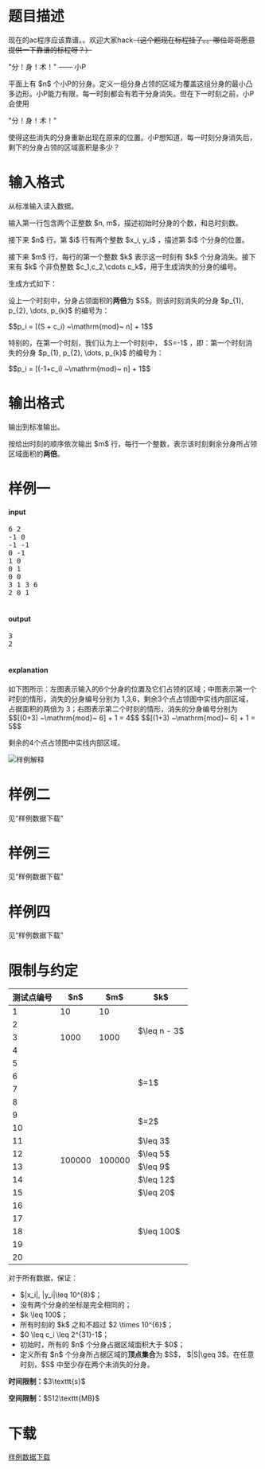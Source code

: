 # 题目描述

<p>现在的ac程序应该靠谱。。欢迎大家hack<del>（这个题现在标程挂了。。哪位哥哥愿意提供一下靠谱的标程呀？）</del></p>
<p>&#34;分！身！术！&#34; —— 小P</p>
<p>平面上有 $n$ 个小P的分身。定义一组分身占领的区域为覆盖这组分身的最小凸多边形。小P能力有限，每一时刻都会有若干分身消失。但在下一时刻之前，小P会使用</p>
<p>&#34;分！身！术！&#34;</p>
<p>使得这些消失的分身重新出现在原来的位置。小P想知道，每一时刻分身消失后，剩下的分身占领的区域面积是多少？</p>

# 输入格式


<p>从标准输入读入数据。</p>
<p>输入第一行包含两个正整数 $n, m$，描述初始时分身的个数，和总时刻数。</p>
<p>接下来 $n$ 行，第 $i$ 行有两个整数 $x_i, y_i$ ，描述第 $i$ 个分身的位置。</p>
<p>接下来 $m$ 行，每行的第一个整数 $k$ 表示这一时刻有 $k$ 个分身消失。接下来有 $k$ 个非负整数 $c_1,c_2,\cdots c_k$，用于生成消失的分身的编号。</p>
<p>生成方式如下：</p>
<p>设上一个时刻中，分身占领面积的<strong>两倍</strong>为 $S$。则该时刻消失的分身 $p_{1}, p_{2}, \dots, p_{k}$ 的编号为：</p>
<p>$$p_i = [(S + c_i) ~\mathrm{mod}~ n] + 1$$</p>
<p>特别的，在第一个时刻，我们认为上一个时刻中， $S=-1$ ，即：第一个时刻消失的分身 $p_{1}, p_{2}, \dots, p_{k}$ 的编号为：</p>
<p>$$p_i = [(-1+c_i) ~\mathrm{mod}~ n] + 1$$</p>

# 输出格式


<p>输出到标准输出。</p>
<p>按给出时刻的顺序依次输出 $m$ 行，每行一个整数，表示该时刻剩余分身所占领区域面积的<strong>两倍</strong>。</p>

# 样例一


<h4>input</h4>
<pre>6 2
-1 0
-1 -1
0 -1
1 0
0 1
0 0
3 1 3 6
2 0 1

</pre>



<h4>output</h4>
<pre>3
2

</pre>

<h4>explanation</h4>
<p>如下图所示：左图表示输入的6个分身的位置及它们占领的区域；中图表示第一个时刻的情形，消失的分身编号分别为 1,3,6，剩余3个点占领图中实线内部区域，占据面积的两倍为 3；右图表示第二个时刻的情形，消失的分身编号分别为 
$$[(0+3) ~\mathrm{mod}~ 6] + 1 = 4$$ 
$$[(1+3) ~\mathrm{mod}~ 6] + 1 = 5$$ </p>
<p>剩余的4个点占领图中实线内部区域。</p>
<p> <img class="img-responsive center-block" src="/source/uoj/319/img/aHR0cDovL2ltZy51b2ouYWMvcHJvYmxlbS8zMTkvZXhhbXBsZS5wbmc=.png" alt="样例解释" align="middle"/></p>

# 样例二


<p>见“样例数据下载”</p>

# 样例三


<p>见“样例数据下载”</p>

# 样例四


<p>见“样例数据下载” </p>

# 限制与约定


<div class="table-responsive">
<table class="table table-bordered table-text-center table-vertical-middle"><thead><tr><th rowspan="1">测试点编号</th><th rowspan="1">$n$</th><th rowspan="1">$m$</th><th rowspan="1">$k$</th></tr></thead><tbody><tr><td rowspan="1">1</td><td rowspan="1">10</td><td rowspan="1">10</td><td rowspan="4">$\leq n - 3$</td></tr><tr><td rowspan="1">2</td><td rowspan="3">1000</td><td rowspan="3">1000</td></tr><tr><td rowspan="1">3</td></tr><tr><td rowspan="1">4</td></tr><tr><td rowspan="1">5</td><td rowspan="16">100000</td><td rowspan="16">100000</td><td rowspan="4">$=1$</td></tr><tr><td rowspan="1">6</td></tr><tr><td rowspan="1">7</td></tr><tr><td rowspan="1">8</td></tr><tr><td rowspan="1">9</td><td rowspan="2">$=2$</td></tr><tr><td rowspan="1">10</td></tr><tr><td rowspan="1">11</td><td rowspan="1">$\leq 3$</td></tr><tr><td rowspan="1">12</td><td rowspan="1">$\leq 5$</td></tr><tr><td rowspan="1">13</td><td rowspan="1">$\leq 9$</td></tr><tr><td rowspan="1">14</td><td rowspan="1">$\leq 12$</td></tr><tr><td rowspan="1">15</td><td rowspan="1">$\leq 20$</td></tr><tr><td rowspan="1">16</td><td rowspan="5">$\leq 100$</td></tr><tr><td rowspan="1">17</td></tr><tr><td rowspan="1">18</td></tr><tr><td rowspan="1">19</td></tr><tr><td rowspan="1">20</td></tr></tbody></table></div>

<p>对于所有数据，保证：</p>
<ul><li>$|x_i|, |y_i|\leq 10^{8}$；</li>
<li>没有两个分身的坐标是完全相同的；</li>
<li>$k \leq 100$；</li>
<li>所有时刻的 $k$ 之和不超过 $2 \times 10^{6}$；</li>
<li>$0 \leq c_i \leq 2^{31}-1$；</li>
<li>初始时，所有的 $n$ 个分身占据区域面积大于 $0$；</li>
<li>定义所有 $n$ 个分身所占据区域的<strong>顶点集合</strong>为 $S$， $|S|\geq 3$。在任意时刻，$S$ 中至少存在两个未消失的分身。 </li>
</ul><p><strong>时间限制：</strong>$3\texttt{s}$</p>
<p><strong>空间限制：</strong>$512\texttt{MB}$</p>

# 下载


<p><a href="/download.php?type=problem&amp;id=319">样例数据下载</a></p>
